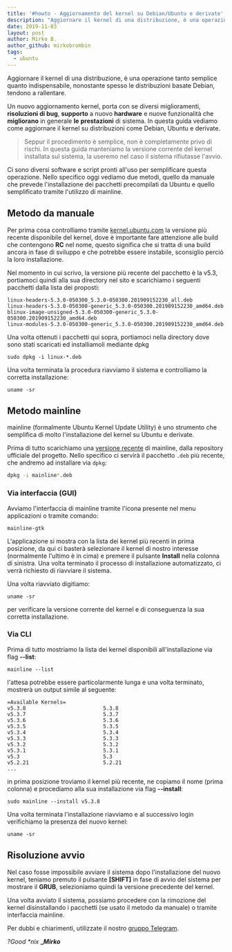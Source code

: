 ```yaml
---
title: '#howto - Aggiornamento del kernel su Debian/Ubuntu e derivate'
description: "Aggiornare il kernel di una distribuzione, è una operazione tanto semplice quanto indispensabile, nonostante spesso le di.."
date: 2019-11-03
layout: post
author: Mirko B.
author_github: mirkobrombin
tags:
  - ubuntu
---
```

Aggiornare il kernel di una distribuzione, è una operazione tanto semplice quanto indispensabile, nonostante spesso le distribuzioni basate Debian, tendono a rallentare.

Un nuovo aggiornamento kernel, porta con se diversi miglioramenti, **risoluzioni di bug**, **supporto** a nuovo **hardware** e nuove funzionalità che **migliorano** in generale **le** **prestazioni** di sistema. In questa guida vediamo come aggiornare il kernel su distribuzioni come Debian, Ubuntu e derivate.

> Seppur il procedimento è semplice, non è completamente privo di rischi. In questa guida manteniamo la versione corrente del kernel installata sul sistema, la useremo nel caso il sistema rifiutasse l'avvio.

Ci sono diversi software e script pronti all'uso per semplificare questa operazione. Nello specifico oggi vediamo due metodi, quello da manuale che prevede l'installazione dei pacchetti precompilati da Ubuntu e quello semplificato tramite l'utilizzo di mainline.

## Metodo da manuale

Per prima cosa controlliamo tramite [kernel.ubuntu.com](https://kernel.ubuntu.com/~kernel-ppa/mainline/) la versione più recente disponibile del kernel, dove è importante fare attenzione alle build che contengono **RC** nel nome, questo significa che si tratta di una build ancora in fase di sviluppo e che potrebbe essere instabile, sconsiglio perciò la loro installazione.

Nel momento in cui scrivo, la versione più recente del pacchetto è la v5.3, portiamoci quindi alla sua directory nel sito e scarichiamo i seguenti pacchetti dalla lista dei proposti:

    linux-headers-5.3.0-050300_5.3.0-050300.201909152230_all.deb
    linux-headers-5.3.0-050300-generic_5.3.0-050300.201909152230_amd64.deb
    blinux-image-unsigned-5.3.0-050300-generic_5.3.0-050300.201909152230_amd64.deb
    linux-modules-5.3.0-050300-generic_5.3.0-050300.201909152230_amd64.deb

Una volta ottenuti i pacchetti qui sopra, portiamoci nella directory dove sono stati scaricati ed installiamoli mediante dpkg

    sudo dpkg -i linux-*.deb

Una volta terminata la procedura riavviamo il sistema e controlliamo la corretta installazione:

    uname -sr

## Metodo mainline

mainline (formalmente Ubuntu Kernel Update Utility) è uno strumento che semplifica di molto l'installazione del kernel su Ubuntu e derivate.

Prima di tutto scarichiamo una [versione recente](https://github.com/bkw777/mainline/releases) di mainline, dalla repository ufficiale del progetto.
Nello specifico ci servirà il pacchetto `.deb` più recente, che andremo ad installare via `dpkg`:

```bash
dpkg -i mainline*.deb
```

### Via interfaccia (GUI)

Avviamo l'interfaccia di mainline tramite l'icona presente nel menu applicazioni o tramite comando:

    mainline-gtk

L'applicazione si mostra con la lista dei kernel più recenti in prima posizione, da qui ci basterà selezionare il kernel di nostro interesse (normalmente l'ultimo è in cima) e premere il pulsante **Install** nella colonna di sinistra. Una volta terminato il processo di installazione automatizzato, ci verrà richiesto di riavviare il sistema.

Una volta riavviato digitiamo:

    uname -sr

per verificare la versione corrente del kernel e di conseguenza la sua corretta installazione.

### Via CLI

Prima di tutto mostriamo la lista dei kernel disponibili all'installazione via flag **--list**:

    mainline --list

l'attesa potrebbe essere particolarmente lunga e una volta terminato, mostrerà un output simile al seguente:

    =Available Kernels=
    v5.3.8                         5.3.8                     
    v5.3.7                         5.3.7                     
    v5.3.6                         5.3.6                     
    v5.3.5                         5.3.5                     
    v5.3.4                         5.3.4                     
    v5.3.3                         5.3.3                     
    v5.3.2                         5.3.2                     
    v5.3.1                         5.3.1                     
    v5.3                           5.3                      
    v5.2.21                        5.2.21         
    ...

in prima posizione troviamo il kernel più recente, ne copiamo il nome (prima colonna) e procediamo alla sua installazione via flag **--install**:

    sudo mainline --install v5.3.8

Una volta terminata l'installazione riavviamo e al successivo login verifichiamo la presenza del nuovo kernel:

    uname -sr

## Risoluzione avvio

Nel caso fosse impossibile avviare il sistema dopo l'installazione del nuovo kernel, teniamo premuto il pulsante **[SHIFT]** in fase di avvio del sistema per mostrare il **GRUB**, selezioniamo quindi la versione precedente del kernel.

Una volta avviato il sistema, possiamo procedere con la rimozione del kernel disinstallando i pacchetti (se usato il metodo da manuale) o tramite interfaccia mainline.

Per dubbi e chiarimenti, utilizzate il nostro [gruppo Telegram](https://t.me/linuxpeople).

_?Good *nix_ **__Mirko_**